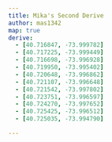 ```yaml
---
title: Mika's Second Derive
author: mas1342
map: true
derive:
  - [40.716847, -73.999782]
  - [40.717225, -73.999449]
  - [40.716698, -73.996928]
  - [40.719950, -73.995402]
  - [40.720648, -73.996862]
  - [40.721107, -73.996648]
  - [40.721542, -73.997802]
  - [40.723751, -73.996597]
  - [40.724270, -73.997652]
  - [40.725425, -73.996512]
  - [40.725035, -73.994790]

---
```

